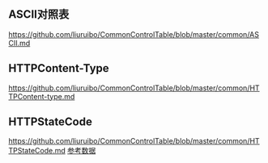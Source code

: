 ## ASCII对照表
https://github.com/liuruibo/CommonControlTable/blob/master/common/ASCII.md
## HTTPContent-Type
https://github.com/liuruibo/CommonControlTable/blob/master/common/HTTPContent-type.md
## HTTPStateCode
https://github.com/liuruibo/CommonControlTable/blob/master/common/HTTPStateCode.md
[参考数据](http://tool.oschina.net/commons)

